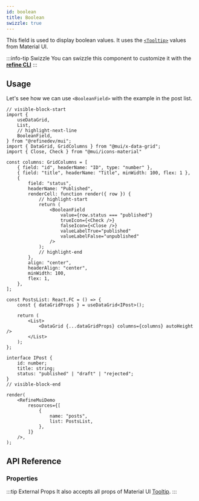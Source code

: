 ```yaml
---
id: boolean
title: Boolean
swizzle: true
---
```


This field is used to display boolean values. It uses the [`<Tooltip>`](https://mui.com/material-ui/react-tooltip/#main-content) values from Material UI.

:::info-tip Swizzle
You can swizzle this component to customize it with the [**refine CLI**](/docs/packages/documentation/cli)
:::

## Usage

Let's see how we can use `<BooleanField>` with the example in the post list.

```tsx live url=http://localhost:3000/posts previewHeight=340px
// visible-block-start
import {
    useDataGrid,
    List,
    // highlight-next-line
    BooleanField,
} from "@refinedev/mui";
import { DataGrid, GridColumns } from "@mui/x-data-grid";
import { Close, Check } from "@mui/icons-material"

const columns: GridColumns = [
    { field: "id", headerName: "ID", type: "number" },
    { field: "title", headerName: "Title", minWidth: 100, flex: 1 },
    {
        field: "status",
        headerName: "Published",
        renderCell: function render({ row }) {
            // highlight-start
            return (
                <BooleanField
                    value={row.status === "published"}
                    trueIcon={<Check />}
                    falseIcon={<Close />}
                    valueLabelTrue="published"
                    valueLabelFalse="unpublished"
                />
            );
            // highlight-end
        },
        align: "center",
        headerAlign: "center",
        minWidth: 100,
        flex: 1,
    },
];

const PostsList: React.FC = () => {
    const { dataGridProps } = useDataGrid<IPost>();

    return (
        <List>
            <DataGrid {...dataGridProps} columns={columns} autoHeight />
        </List>
    );
};

interface IPost {
    id: number;
    title: string;
    status: "published" | "draft" | "rejected";
}
// visible-block-end

render(
    <RefineMuiDemo
        resources={[
            {
                name: "posts",
                list: PostsList,
            },
        ]}
    />,
);
```

## API Reference

### Properties

<PropsTable module="@refinedev/mui/BooleanField" 
title-description="The text shown in the tooltip" 
title-default="`value` ? `valueLabelTrue` : `valueLabelFalse`" 
trueIcon-default="[`<CheckOutlined />`](https://mui.com/material-ui/material-icons/)"
falseIcon-default="[`<CloseOutlined />`](https://mui.com/material-ui/material-icons/)"
/>

:::tip External Props
It also accepts all props of Material UI [Tooltip](https://mui.com/material-ui/react-tooltip/#main-content).
:::
